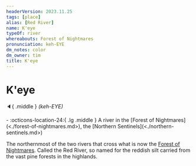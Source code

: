 ```yaml
---
headerVersion: 2023.11.25
tags: [place]
alias: [Red River]
name: K'eye
typeOf: river
whereabouts: Forest of Nightmares
pronunciation: keh-EYE
dm_notes: color
dm_owner: tim
title: K'eye
---
```

# K'eye
:speaker:{ .middle } *(keh-EYE)*  
<div class="grid cards ext-narrow-margin ext-one-column" markdown>
-    :octicons-location-24:{ .lg .middle } A river in the [Forest of Nightmares](<./forest-of-nightmares.md>), the [Northern Sentinels](<./northern-sentinels.md>)  
</div>


The northernmost of the two rivers that cross what is now the [Forest of Nightmares](<./forest-of-nightmares.md>). Called the Red River, so named for the reddish silt carried from the vast pine forests in the highlands.

